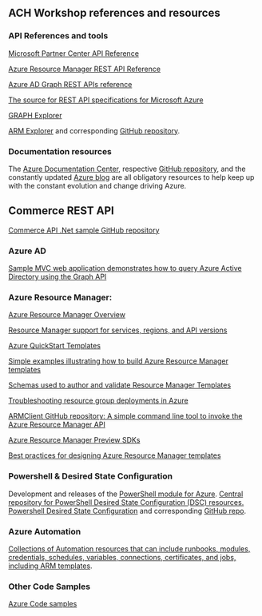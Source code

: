 ## ACH Workshop references and resources

### API References and tools
[Microsoft Partner Center API Reference][1]

[Azure Resource Manager REST API Reference][2]

[Azure AD Graph REST APIs reference][3]

[The source for REST API specifications for Microsoft Azure][4]

[GRAPH Explorer][5]

[ARM Explorer][6] and corresponding [GitHub repository][7].

### Documentation resources
The [Azure Documentation Center][8], respective [GitHub repository][9], and the constantly updated [Azure blog][10] are all obligatory resources to help keep up with the constant evolution and change driving Azure.

## Commerce REST API
[Commerce API .Net sample GitHub repository][21]

### Azure AD
[Sample MVC web application demonstrates how to query Azure Active Directory using the Graph API][17]

### Azure Resource Manager:
[Azure Resource Manager Overview][19]

[Resource Manager support for services, regions, and API versions][23]

[Azure QuickStart Templates][11]

[Simple examples illustrating how to build Azure Resource Manager templates][12]

[Schemas used to author and validate Resource Manager Templates][13]

[Troubleshooting resource group deployments in Azure][20]

[ARMClient GitHub repository: A simple command line tool to invoke the Azure Resource Manager API][14]

[Azure Resource Manager Preview SDKs][22]

[Best practices for designing Azure Resource Manager templates][27]


### Powershell & Desired State Configuration
Development and releases of the [PowerShell module for Azure][15].
[Central repository for PowerShell Desired State Configuration (DSC) resources.][16]
[Powershell Desired State Configuration][25] and corresponding [GitHub repo][26].

### Azure Automation
[Collections of Automation resources that can include runbooks, modules, credentials, schedules, variables, connections, certificates, and jobs, including ARM templates][18].

### Other Code Samples
[Azure Code samples][24]

[1]: https://msdn.microsoft.com/en-us/library/partnercenter/dn974944.aspx
[2]: https://msdn.microsoft.com/en-us/library/azure/dn790568.aspx
[3]: https://msdn.microsoft.com/Library/Azure/Ad/Graph/api/api-catalog
[4]: https://github.com/Azure/azure-rest-api-specs
[5]: https://graphexplorer.cloudapp.net/
[6]: https://resources.azure.com/
[7]: https://github.com/projectkudu/ARMExplorer
[8]: https://azure.microsoft.com/en-us/documentation/
[9]: https://github.com/Azure/azure-content
[10]: http://azure.microsoft.com/blog/
[11]: https://github.com/Azure/azure-quickstart-templates
[12]: https://github.com/rjmax/ArmExamples
[13]: https://github.com/Azure/azure-resource-manager-schemas
[14]: https://github.com/projectkudu/ARMClient
[15]: https://github.com/Azure/azure-powershell
[16]: https://github.com/PowerShell/DscResources
[17]: https://github.com/AzureADSamples/WebApp-GraphAPI-DotNet
[18]: https://github.com/azureautomation/automation-packs
[19]: https://azure.microsoft.com/en-us/documentation/articles/resource-group-overview/
[20]: https://azure.microsoft.com/en-us/documentation/articles/resource-group-deploy-debug/
[21]: https://github.com/PartnerCenterSamples/Commerce-API-DotNet
[22]: https://azure.microsoft.com/en-us/blog/azure-resource-manager-preview-sdks/
[23]: https://azure.microsoft.com/en-us/documentation/articles/resource-manager-supported-services/
[24]: https://azure.microsoft.com/en-us/documentation/samples/
[25]: https://msdn.microsoft.com/en-us/PowerShell
[26]: https://github.com/PowerShell/PowerShell-Docs
[27]: https://azure.microsoft.com/en-us/documentation/articles/best-practices-resource-manager-design-templates/
